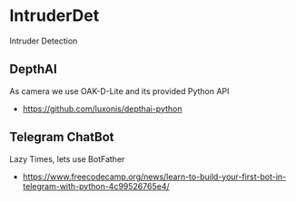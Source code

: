 # IntruderDet
 Intruder Detection

## DepthAI

As camera we use OAK-D-Lite and its provided Python API
- https://github.com/luxonis/depthai-python

## Telegram ChatBot

Lazy Times, lets use BotFather
- https://www.freecodecamp.org/news/learn-to-build-your-first-bot-in-telegram-with-python-4c99526765e4/